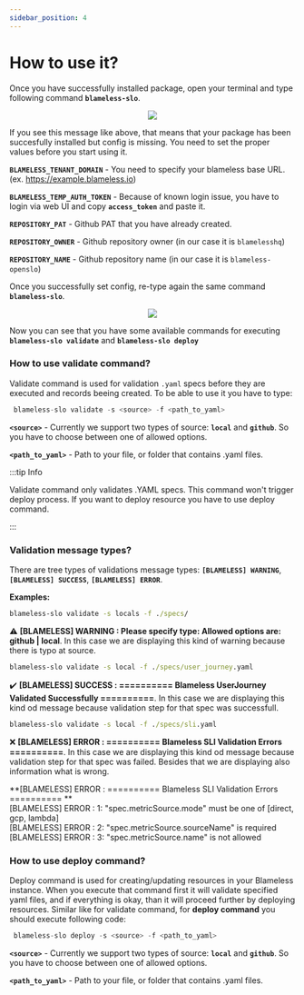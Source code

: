 ```yaml
---
sidebar_position: 4
---
```


# How to use it?

Once you have successfully installed package, open your terminal and type following command **`blameless-slo`**.

<p align="center">
    <img src="/img/package_img/blameless-slo_config.PNG" />
</p>

If you see this message like above, that means that your package has been succesfully installed but config is missing. You need to set the proper values before you start using it.

**`BLAMELESS_TENANT_DOMAIN`** - You need to specify your blameless base URL. (ex. https://example.blameless.io)

**`BLAMELESS_TEMP_AUTH_TOKEN`** - Because of known login issue, you have to login via web UI and copy **`access_token`** and paste it.

**`REPOSITORY_PAT`** - Github PAT that you have already created.

**`REPOSITORY_OWNER`** - Github repository owner (in our case it is `blamelesshq`)

**`REPOSITORY_NAME`** - Github repository name (in our case it is `blameless-openslo`)

Once you successfully set config, re-type again the same command **`blameless-slo`**.

<p align="center">
    <img src="/img/package_img/blameless_slo_set_config.PNG" />
</p>

Now you can see that you have some available commands for executing **`blameless-slo validate`** and **`blameless-slo deploy`**

### How to use validate command?

Validate command is used for validation `.yaml` specs before they are executed and records beeing created. To be able to use it you have to type:

```jsx
 blameless-slo validate -s <source> -f <path_to_yaml>
```

**`<source>`** - Currently we support two types of source: **`local`** and **`github`**. So you have to choose between one of allowed options.

**`<path_to_yaml>`** - Path to your file, or folder that contains .yaml files.

:::tip Info

Validate command only validates .YAML specs. This command won't trigger deploy process. If you want to deploy resource you have to use deploy command.

:::

### Validation message types?

There are tree types of validations message types: **`[BLAMELESS] WARNING`**, **`[BLAMELESS] SUCCESS`**, **`[BLAMELESS] ERROR`**.

**Examples:**

```bat
blameless-slo validate -s locals -f ./specs/
```

:warning: **[BLAMELESS] WARNING : Please specify type: Allowed options are: github | local**. In this case we are displaying this kind of warning because there is typo at source.

```bat
blameless-slo validate -s local -f ./specs/user_journey.yaml
```

:heavy_check_mark: **[BLAMELESS] SUCCESS : ========== Blameless UserJourney Validated Successfully ==========**. In this case we are displaying this kind od message because validation step for that spec was successfull.

```bat
blameless-slo validate -s local -f ./specs/sli.yaml
```

:x: **[BLAMELESS] ERROR : ========== Blameless SLI Validation Errors  ==========**. In this case we are displaying this kind od message because validation step for that spec was failed. Besides that we are displaying also information what is wrong.

**[BLAMELESS] ERROR : ========== Blameless SLI Validation Errors  ========== **<br />
[BLAMELESS] ERROR : 1: "spec.metricSource.mode" must be one of [direct, gcp, lambda] <br />
[BLAMELESS] ERROR : 2: "spec.metricSource.sourceName" is required <br />
[BLAMELESS] ERROR : 3: "spec.metricSource.name" is not allowed <br />


### How to use deploy command?

Deploy command is used for creating/updating resources in your Blameless instance. When you execute that command first it will validate specified yaml files, and if everything is okay, than it will proceed further by deploying resources. Similar like for validate command, for **deploy command** you should execute following code:

```jsx
 blameless-slo deploy -s <source> -f <path_to_yaml>
```

**`<source>`** - Currently we support two types of source: **`local`** and **`github`**. So you have to choose between one of allowed options.

**`<path_to_yaml>`** - Path to your file, or folder that contains .yaml files.
